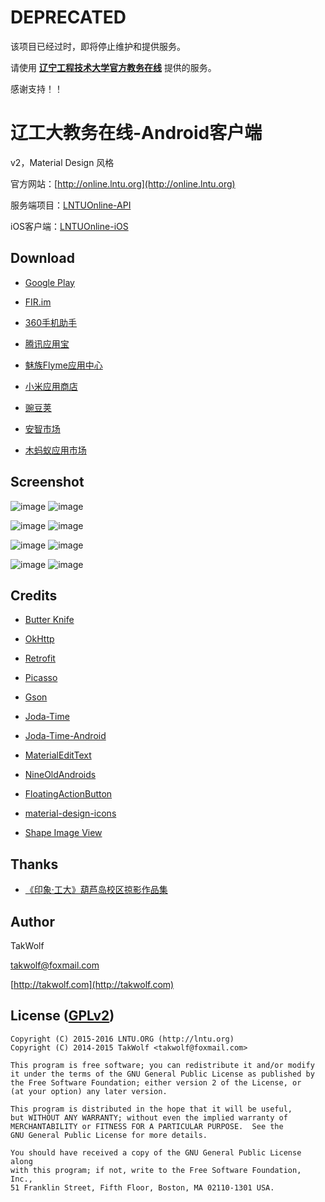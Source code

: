 ﻿# DEPRECATED #

该项目已经过时，即将停止维护和提供服务。

请使用 **[辽宁工程技术大学官方教务在线](http://60.18.131.131)** 提供的服务。

感谢支持！！

# 辽工大教务在线-Android客户端 #

v2，Material Design 风格

官方网站：[http://online.lntu.org](http://online.lntu.org)

服务端项目：[LNTUOnline-API](https://github.com/LNTUORG/LNTUOnline-API)

iOS客户端：[LNTUOnline-iOS](https://github.com/LNTUORG/LNTUOnline-iOS)

## Download ##

- [Google Play](https://play.google.com/store/apps/details?id=com.lntu.online)

- [FIR.im](http://fir.im/LntuOnline)

- [360手机助手](http://zhushou.360.cn/detail/index/soft_id/1964733?recrefer=SE_D_%E8%BE%BD%E5%B7%A5%E5%A4%A7%E6%95%99%E5%8A%A1%E5%9C%A8%E7%BA%BF)

- [腾讯应用宝](http://android.myapp.com/myapp/detail.htm?apkName=com.lntu.online)

- [魅族Flyme应用中心](http://app.meizu.com/apps/public/detail?package_name=com.lntu.online)

- [小米应用商店](http://app.mi.com/detail/81673)

- [豌豆荚](http://www.wandoujia.com/apps/com.lntu.online)

- [安智市场](http://www.anzhi.com/soft_1863172.html)

- [木蚂蚁应用市场](http://www.mumayi.com/android-851065.html?1412616355)

## Screenshot ##

![image](/art/n_1.png) ![image](/art/n_2.png)

![image](/art/n_3.png) ![image](/art/n_4.png)

![image](/art/n_5.png) ![image](/art/n_6.png)

![image](/art/n_7.png) ![image](/art/n_8.png)

## Credits ##

- [Butter Knife](https://github.com/JakeWharton/butterknife)

- [OkHttp](http://square.github.io/okhttp)

- [Retrofit](http://square.github.io/retrofit)

- [Picasso](http://square.github.io/picasso)

- [Gson](https://github.com/google/gson)

- [Joda-Time](http://www.joda.org/joda-time)

- [Joda-Time-Android](https://github.com/dlew/joda-time-android)

- [MaterialEditText](https://github.com/rengwuxian/MaterialEditText)

- [NineOldAndroids](http://nineoldandroids.com)

- [FloatingActionButton](https://github.com/makovkastar/FloatingActionButton)

- [material-design-icons](https://github.com/google/material-design-icons)

- [Shape Image View](https://github.com/siyamed/android-shape-imageview)

## Thanks ##

- [《印象·工大》葫芦岛校区掠影作品集](http://tieba.baidu.com/p/1424591498)

## Author ##

TakWolf

[takwolf@foxmail.com](mailto:takwolf@foxmail.com)

[http://takwolf.com](http://takwolf.com)

## License ([GPLv2](http://www.gnu.org/licenses/old-licenses/gpl-2.0.html)) ##

    Copyright (C) 2015-2016 LNTU.ORG (http://lntu.org)
    Copyright (C) 2014-2015 TakWolf <takwolf@foxmail.com>
    
    This program is free software; you can redistribute it and/or modify
    it under the terms of the GNU General Public License as published by
    the Free Software Foundation; either version 2 of the License, or
    (at your option) any later version.
    
    This program is distributed in the hope that it will be useful,
    but WITHOUT ANY WARRANTY; without even the implied warranty of
    MERCHANTABILITY or FITNESS FOR A PARTICULAR PURPOSE.  See the
    GNU General Public License for more details.
    
    You should have received a copy of the GNU General Public License along
    with this program; if not, write to the Free Software Foundation, Inc.,
    51 Franklin Street, Fifth Floor, Boston, MA 02110-1301 USA.
